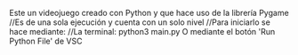 Este un videojuego creado con Python y que hace uso de la librería Pygame
//Es de una sola ejecución y cuenta con un solo nivel
//Para iniciarlo se hace mediante:
//La terminal: python3 main.py O mediante el botón 'Run Python File' de VSC

